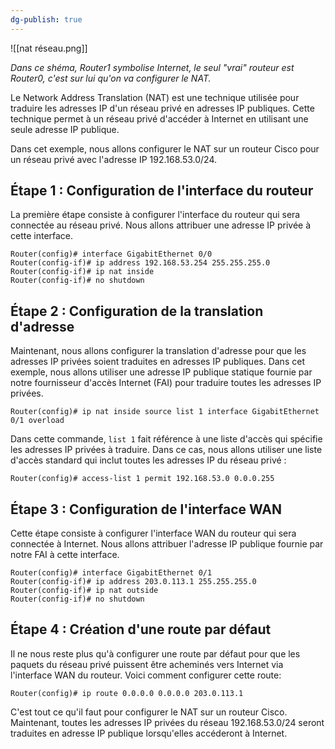 ```yaml
---
dg-publish: true
---
```


![[nat réseau.png]]

*Dans ce shéma, Router1 symbolise Internet, le seul "vrai" routeur est Router0, c'est sur lui qu'on va configurer le NAT.*

Le Network Address Translation (NAT) est une technique utilisée pour traduire les adresses IP d'un réseau privé en adresses IP publiques. Cette technique permet à un réseau privé d'accéder à Internet en utilisant une seule adresse IP publique.

Dans cet exemple, nous allons configurer le NAT sur un routeur Cisco pour un réseau privé avec l'adresse IP 192.168.53.0/24.

## Étape 1 : Configuration de l'interface du routeur

La première étape consiste à configurer l'interface du routeur qui sera connectée au réseau privé. Nous allons attribuer une adresse IP privée à cette interface.

```
Router(config)# interface GigabitEthernet 0/0
Router(config-if)# ip address 192.168.53.254 255.255.255.0
Router(config-if)# ip nat inside
Router(config-if)# no shutdown 
```


## Étape 2 : Configuration de la translation d'adresse

Maintenant, nous allons configurer la translation d'adresse pour que les adresses IP privées soient traduites en adresses IP publiques. Dans cet exemple, nous allons utiliser une adresse IP publique statique fournie par notre fournisseur d'accès Internet (FAI) pour traduire toutes les adresses IP privées.

```
Router(config)# ip nat inside source list 1 interface GigabitEthernet 0/1 overload
```

Dans cette commande, `list 1` fait référence à une liste d'accès qui spécifie les adresses IP privées à traduire. Dans ce cas, nous allons utiliser une liste d'accès standard qui inclut toutes les adresses IP du réseau privé :

```
Router(config)# access-list 1 permit 192.168.53.0 0.0.0.255
```

## Étape 3 : Configuration de l'interface WAN

Cette étape consiste à configurer l'interface WAN du routeur qui sera connectée à Internet. Nous allons attribuer l'adresse IP publique fournie par notre FAI à cette interface.

```
Router(config)# interface GigabitEthernet 0/1
Router(config-if)# ip address 203.0.113.1 255.255.255.0
Router(config-if)# ip nat outside
Router(config-if)# no shutdown
```

## Étape 4 : Création d'une route par défaut

Il ne nous reste plus qu'à configurer une route par défaut pour que les paquets du réseau privé puissent être acheminés vers Internet via l'interface WAN du routeur. Voici comment configurer cette route:

````
Router(config)# ip route 0.0.0.0 0.0.0.0 203.0.113.1
````

C'est tout ce qu'il faut pour configurer le NAT sur un routeur Cisco. Maintenant, toutes les adresses IP privées du réseau 192.168.53.0/24 seront traduites en adresse IP publique lorsqu'elles accéderont à Internet.

